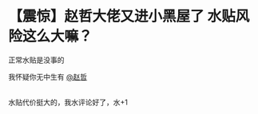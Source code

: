 # 【震惊】赵哲大佬又进小黑屋了 水贴风险这么大嘛？


正常水贴是没事的

我怀疑你无中生有 <a href="https://www.hostloc.com/home.php?mod=space&amp;uid=40726" target="_blank">@赵哲</a>

<br />
水贴代价挺大的，我水评论好了，水+1
